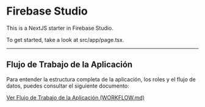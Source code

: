 # Firebase Studio

This is a NextJS starter in Firebase Studio.

To get started, take a look at src/app/page.tsx.

---

## Flujo de Trabajo de la Aplicación

Para entender la estructura completa de la aplicación, los roles y el flujo de datos, puedes consultar el siguiente documento:

[Ver Flujo de Trabajo de la Aplicación (WORKFLOW.md)](./WORKFLOW.md)
